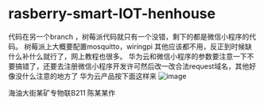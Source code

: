 # rasberry-smart-IOT-henhouse
代码在另一个branch ，树莓派代码就只有一个没错，剩下的都是微信小程序的代码。
树莓派上大概要配置mosquitto，wiringpi 其他应该都不用，反正到时候缺什么补什么就行了，网上教程也很多。
华为云和微信小程序的参数要注意一下不要搞错了，还要去注册微信小程序开发许可然后改一改合法request域名，其他好像没什么注意的地方了
华为云产品按下面这样来
![image](https://github.com/user-attachments/assets/837e43c5-17cf-4847-b5ae-49a0c9b14d68)

海油大街某矿专物联B211 陈某某作
